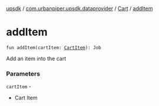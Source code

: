 [upsdk](../../index.md) / [com.urbanpiper.upsdk.dataprovider](../index.md) / [Cart](index.md) / [addItem](./add-item.md)

# addItem

`fun addItem(cartItem: `[`CartItem`](../../com.urbanpiper.upsdk.model.networkresponse/-cart-item/index.md)`): Job`

Add an item into the cart

### Parameters

`cartItem` -
* Cart Item
